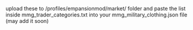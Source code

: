 upload these to /profiles/empansionmod/market/ folder and paste the list inside mmg_trader_categories.txt into your mmg_military_clothing.json file (may add it soon)
